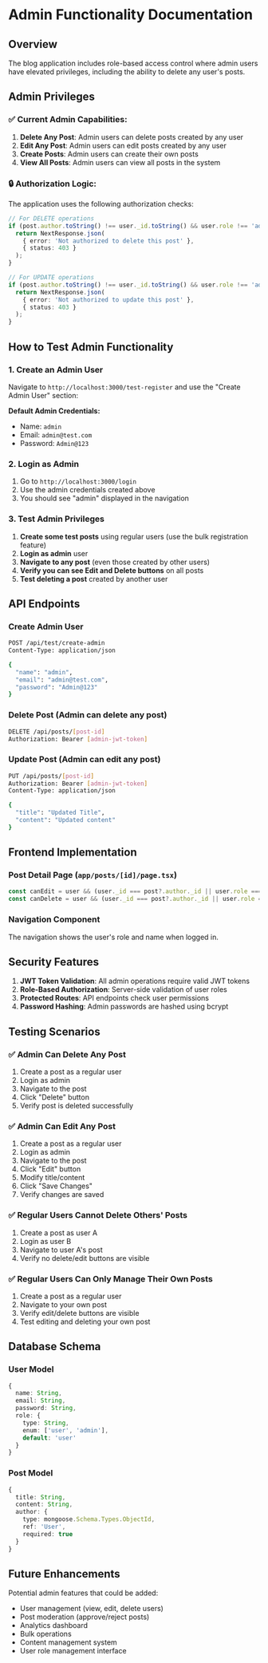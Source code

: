 # Admin Functionality Documentation

## Overview
The blog application includes role-based access control where admin users have elevated privileges, including the ability to delete any user's posts.

## Admin Privileges

### ✅ **Current Admin Capabilities:**
1. **Delete Any Post**: Admin users can delete posts created by any user
2. **Edit Any Post**: Admin users can edit posts created by any user
3. **Create Posts**: Admin users can create their own posts
4. **View All Posts**: Admin users can view all posts in the system

### 🔒 **Authorization Logic:**
The application uses the following authorization checks:

```typescript
// For DELETE operations
if (post.author.toString() !== user._id.toString() && user.role !== 'admin') {
  return NextResponse.json(
    { error: 'Not authorized to delete this post' },
    { status: 403 }
  );
}

// For UPDATE operations  
if (post.author.toString() !== user._id.toString() && user.role !== 'admin') {
  return NextResponse.json(
    { error: 'Not authorized to update this post' },
    { status: 403 }
  );
}
```

## How to Test Admin Functionality

### 1. **Create an Admin User**
Navigate to `http://localhost:3000/test-register` and use the "Create Admin User" section:

**Default Admin Credentials:**
- Name: `admin`
- Email: `admin@test.com`
- Password: `Admin@123`

### 2. **Login as Admin**
1. Go to `http://localhost:3000/login`
2. Use the admin credentials created above
3. You should see "admin" displayed in the navigation

### 3. **Test Admin Privileges**
1. **Create some test posts** using regular users (use the bulk registration feature)
2. **Login as admin** user
3. **Navigate to any post** (even those created by other users)
4. **Verify you can see Edit and Delete buttons** on all posts
5. **Test deleting a post** created by another user

## API Endpoints

### Create Admin User
```bash
POST /api/test/create-admin
Content-Type: application/json

{
  "name": "admin",
  "email": "admin@test.com", 
  "password": "Admin@123"
}
```

### Delete Post (Admin can delete any post)
```bash
DELETE /api/posts/[post-id]
Authorization: Bearer [admin-jwt-token]
```

### Update Post (Admin can edit any post)
```bash
PUT /api/posts/[post-id]
Authorization: Bearer [admin-jwt-token]
Content-Type: application/json

{
  "title": "Updated Title",
  "content": "Updated content"
}
```

## Frontend Implementation

### Post Detail Page (`app/posts/[id]/page.tsx`)
```typescript
const canEdit = user && (user._id === post?.author._id || user.role === 'admin');
const canDelete = user && (user._id === post?.author._id || user.role === 'admin');
```

### Navigation Component
The navigation shows the user's role and name when logged in.

## Security Features

1. **JWT Token Validation**: All admin operations require valid JWT tokens
2. **Role-Based Authorization**: Server-side validation of user roles
3. **Protected Routes**: API endpoints check user permissions
4. **Password Hashing**: Admin passwords are hashed using bcrypt

## Testing Scenarios

### ✅ **Admin Can Delete Any Post**
1. Create a post as a regular user
2. Login as admin
3. Navigate to the post
4. Click "Delete" button
5. Verify post is deleted successfully

### ✅ **Admin Can Edit Any Post**
1. Create a post as a regular user
2. Login as admin
3. Navigate to the post
4. Click "Edit" button
5. Modify title/content
6. Click "Save Changes"
7. Verify changes are saved

### ✅ **Regular Users Cannot Delete Others' Posts**
1. Create a post as user A
2. Login as user B
3. Navigate to user A's post
4. Verify no delete/edit buttons are visible

### ✅ **Regular Users Can Only Manage Their Own Posts**
1. Create a post as a regular user
2. Navigate to your own post
3. Verify edit/delete buttons are visible
4. Test editing and deleting your own post

## Database Schema

### User Model
```typescript
{
  name: String,
  email: String,
  password: String,
  role: {
    type: String,
    enum: ['user', 'admin'],
    default: 'user'
  }
}
```

### Post Model
```typescript
{
  title: String,
  content: String,
  author: {
    type: mongoose.Schema.Types.ObjectId,
    ref: 'User',
    required: true
  }
}
```

## Future Enhancements

Potential admin features that could be added:
- User management (view, edit, delete users)
- Post moderation (approve/reject posts)
- Analytics dashboard
- Bulk operations
- Content management system
- User role management interface
